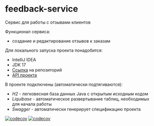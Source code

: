 # feedback-service

Сервис для работы с отзывами клиентов

Функционал сервиса:
* создание и редактирование отзывов к заказам

Для локального запуска проекта понадобится:
* IntelliJ IDEA
* JDK 17
* [Ссылка](https://github.com/RomanTyt/feedback-service.git) на репозиторий
* [API проекта](http://localhost:8080/swagger-ui/index.html#/)

В проекте подключены (автоматически подтягиваются):
* _H2_ - легковесная база данных Java с открытым исходным кодом
* _Liquibase_ - автоматическое развертывание таблиц, необходимых для начала работы
* _Swagger_ - автоматически генерирует спецификацию проекта

[![codecov](https://codecov.io/gh/RomanTyt/feedback-service/branch/develop/graph/badge.svg?token=3SCTM2S7PD)](https://codecov.io/gh/RomanTyt/feedback-service)
[![codecov](https://codecov.io/gh/RomanTyt/feedback-service/branch/develop/graphs/sunburst.svg?token=3SCTM2S7PD)](https://codecov.io/gh/RomanTyt/feedback-service)
